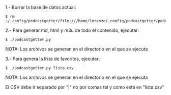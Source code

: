 1.- Borrar la base de datos actual:

	$ rm ~/.config/podcastgetter/file:///home/lorenzo/.config/podcastgetter/podcastgetter.db 

2.- Para generar md, html y m3u de todo el contenido, ejecutar:

	$ ./podcastgetter.py

NOTA: Los archivos se generan en el directorio en el que se ejecuta

3.- Para genera la lista de favoritos, ejecutar:

	$ ./podcastgetter.py lista.csv

NOTA: Los archivos se generan en el directorio en el que se ejecuta

El CSV debe ir separado por "|" no por comas tal y como está en "lista.csv"
